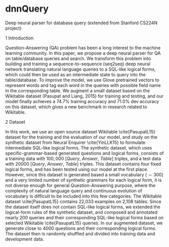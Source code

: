 # dnnQuery
Deep neural parser for database query
(extended from Stanford CS224N project)

1 Introduction 

Question-Answering (QA) problem has been a long interest to the machine learning community. In this paper, we propose a deep neural parser for QA on table/database queries and search. We transform this problem into building and training a sequence-to-sequence (seq2seq) deep neural network translating natural language queries to a SQL-like logical forms, which could then be used as an intermediate state to query into the table/database. To improve the model, we use Glove pretrained vectors to represent words and tag each word in the queries with possible field name in the corresponding table. We augment a small dataset based on the Wikitable dataset (Pasupat and Liang, 2015) for training and testing, and our model finally achieves a 74.7% training accuracy and 71.0% dev accuracy on this dataset, which gives a new benchmark in research related to Wikitable.

2 Dataset

In this work, we use an open source dataset Wikitable \cite{PasupatL15} dataset for the training and the evaluation of our model, and study on the synthetic dataset from Neural Enquirer \cite{YinLLK15} to formulate intermediate SQL-like logical forms. 
The synthetic dataset, which uses specific-grammar-based generated questions and logical forms, consists of a training data with $100,000$ [$Query$, $Answer$, $Table$] triples, and a test data with 20000 [$Query$, $Answer$, $Table$] triples. This dataset contains four fixed logical forms, and has been tested using our model at the first place.  However, since this dataset is generated based a small vocabulary ($\sim 300$) and a very limited number of synthetic grammars for each logical form, it is not diverse enough for general Question-Answering purpose, where the complexity of natural language query and continuous evolution of vocabulary is difficult to be included into this few categories.
The Wikitable dataset \cite{PasupatL15} contains 22,033 examples on 2,108 tables. Since the dataset itself does not contain SQL-like logical forms, we extended the logical-form rules of the synthetic dataset, and composed and annotated nearly 200 queries and their corresponding SQL-like logical forms based on selected Wikitable \cite{PasupatL15} queries. In our augmented dataset, we generate close to 4000 questions and their corresponding logical forms. The dataset then is randomly shuffled and divided into training data and development data.
